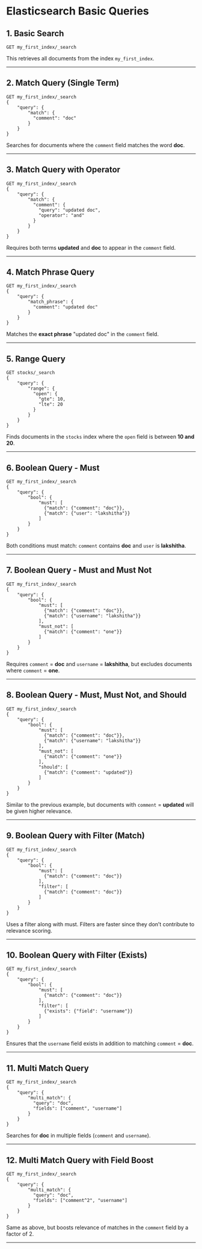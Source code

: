 # Elasticsearch Basic Queries

## 1. Basic Search

```http
GET my_first_index/_search
```

This retrieves all documents from the index `my_first_index`.

---

## 2. Match Query (Single Term)

```http
GET my_first_index/_search
{
    "query": {
        "match": {
          "comment": "doc"
        }
    }
}
```

Searches for documents where the `comment` field matches the word **doc**.

---

## 3. Match Query with Operator

```http
GET my_first_index/_search
{
    "query": {
        "match": {
          "comment": {
            "query": "updated doc",
            "operator": "and"
          }
        }
    }
}
```

Requires both terms **updated** and **doc** to appear in the `comment` field.

---

## 4. Match Phrase Query

```http
GET my_first_index/_search
{
    "query": {
        "match_phrase": {
          "comment": "updated doc"
        }
    }
}
```

Matches the **exact phrase** "updated doc" in the `comment` field.

---

## 5. Range Query

```http
GET stocks/_search
{
    "query": {
        "range": {
          "open": {
            "gte": 10,
            "lte": 20
          }
        }
    }
}
```

Finds documents in the `stocks` index where the `open` field is between **10 and 20**.

---

## 6. Boolean Query - Must

```http
GET my_first_index/_search
{
    "query": {
        "bool": {
            "must": [
              {"match": {"comment": "doc"}},
              {"match": {"user": "lakshitha"}}
            ]
        }
    }
}
```

Both conditions must match: `comment` contains **doc** and `user` is **lakshitha**.

---

## 7. Boolean Query - Must and Must Not

```http
GET my_first_index/_search
{
    "query": {
        "bool": {
            "must": [
              {"match": {"comment": "doc"}},
              {"match": {"username": "lakshitha"}}
            ],
            "must_not": [
              {"match": {"comment": "one"}}
            ]
        }
    }
}
```

Requires `comment` = **doc** and `username` = **lakshitha**, but excludes documents where `comment` = **one**.

---

## 8. Boolean Query - Must, Must Not, and Should

```http
GET my_first_index/_search
{
    "query": {
        "bool": {
            "must": [
              {"match": {"comment": "doc"}},
              {"match": {"username": "lakshitha"}}
            ],
            "must_not": [
              {"match": {"comment": "one"}}
            ],
            "should": [
              {"match": {"comment": "updated"}}
            ]
        }
    }
}
```

Similar to the previous example, but documents with `comment` = **updated** will be given higher relevance.

---

## 9. Boolean Query with Filter (Match)

```http
GET my_first_index/_search
{
    "query": {
        "bool": {
            "must": [
              {"match": {"comment": "doc"}}
            ],
            "filter": [
              {"match": {"comment": "doc"}}
            ]
        }
    }
}
```

Uses a filter along with must. Filters are faster since they don’t contribute to relevance scoring.

---

## 10. Boolean Query with Filter (Exists)

```http
GET my_first_index/_search
{
    "query": {
        "bool": {
            "must": [
              {"match": {"comment": "doc"}}
            ],
            "filter": [
              {"exists": {"field": "username"}}
            ]
        }
    }
}
```

Ensures that the `username` field exists in addition to matching `comment` = **doc**.

---

## 11. Multi Match Query

```http
GET my_first_index/_search
{
    "query": {
        "multi_match": {
          "query": "doc",
          "fields": ["comment", "username"]
        }
    }
}
```

Searches for **doc** in multiple fields (`comment` and `username`).

---

## 12. Multi Match Query with Field Boost

```http
GET my_first_index/_search
{
    "query": {
        "multi_match": {
          "query": "doc",
          "fields": ["comment^2", "username"]
        }
    }
}
```

Same as above, but boosts relevance of matches in the `comment` field by a factor of 2.

---
